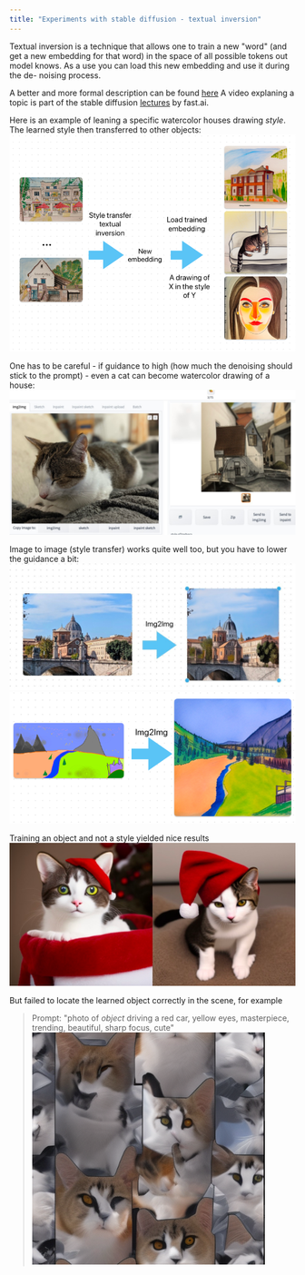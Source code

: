 ```yaml
---
title: "Experiments with stable diffusion - textual inversion"
---
```


Textual inversion is a technique that allows one to train a new "word" (and get a new embedding for that word)
in the space of all possible tokens out model knows.
As a use you can load this new embedding and use it during the de- noising process. 

A better and more formal description can be found [here](https://huggingface.co/docs/diffusers/training/text_inversion)
A video explaning a topic is part of the stable diffusion [lectures](https://www.youtube.com/watch?v=0_BBRNYInx8&t=3s) by fast.ai. 

Here is an example of leaning a specific watercolor houses drawing *style*. The learned style then transferred to other objects: 
![Textual inversion](../resources/textual_inv.png)

One has to be careful - if guidance to high (how much the denoising should stick to the prompt) - even a cat can become 
watercolor drawing of a house:
![img.png](cat_house.png)

Image to image (style transfer) works quite well too, but you have to lower the guidance a bit:
![img.png](img2img.png)
![img.png](img2img_2.png)

Training an object and not a style yielded nice results 
![img.png](chuk.png)

But failed to locate the learned object correctly in the scene, for example

> Prompt: "photo of *object* driving a red car, yellow eyes, masterpiece, trending, beautiful, sharp focus, cute"
![img.png](fail.png)